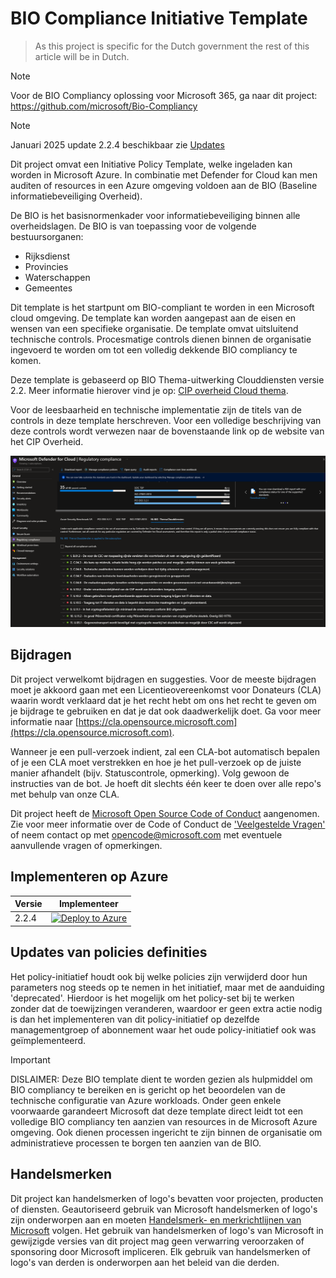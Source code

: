 # BIO Compliance Initiative Template

> As this project is specific for the Dutch government the rest of this article will be in Dutch.

> [!NOTE]
> Voor de BIO Compliancy oplossing voor Microsoft 365, ga naar dit project: https://github.com/microsoft/Bio-Compliancy

> [!NOTE]
> Januari 2025 update 2.2.4 beschikbaar zie [Updates](./docs/updates.md)


Dit project omvat een Initiative Policy Template, welke ingeladen kan worden in Microsoft Azure. In combinatie met Defender for Cloud kan men auditen of resources in een Azure omgeving voldoen aan de BIO (Baseline informatiebeveiliging Overheid).

De BIO is het basisnormenkader voor informatiebeveiliging binnen alle overheidslagen. De BIO is van toepassing voor de volgende bestuursorganen:

- Rijksdienst
- Provincies
- Waterschappen
- Gemeentes

Dit template is het startpunt om BIO-compliant te worden in een Microsoft cloud omgeving. De template kan worden aangepast aan de eisen en wensen van een specifieke organisatie. De template omvat uitsluitend technische controls. Procesmatige controls dienen binnen de organisatie ingevoerd te worden om tot een volledig dekkende BIO compliancy te komen.

Deze template is gebaseerd op BIO Thema-uitwerking Clouddiensten versie 2.2.
Meer informatie hierover vind je op: [CIP overheid Cloud thema](https://cip-overheid.nl/productcategorieen-en-workshops/producten?product=Clouddiensten).

Voor de leesbaarheid en technische implementatie zijn de titels van de controls in deze template herschreven. Voor een volledige beschrijving van deze controls wordt verwezen naar de bovenstaande link op de website van het CIP Overheid.

![alt text](./media/BIO-compliancy-example.png?raw=true "BIO compliancy example")


## Bijdragen

Dit project verwelkomt bijdragen en suggesties. Voor de meeste bijdragen moet je akkoord gaan met een Licentieovereenkomst voor Donateurs (CLA) waarin wordt verklaard dat je het recht hebt om ons het recht te geven om je bijdrage te gebruiken en dat je dat ook daadwerkelijk doet. Ga voor meer informatie naar [https://cla.opensource.microsoft.com](https://cla.opensource.microsoft.com).

Wanneer je een pull-verzoek indient, zal een CLA-bot automatisch bepalen of je een CLA moet verstrekken en hoe je het pull-verzoek op de juiste manier afhandelt (bijv. Statuscontrole, opmerking). Volg gewoon de instructies van de bot. Je hoeft dit slechts één keer te doen over alle repo's met behulp van onze CLA.

Dit project heeft de [Microsoft Open Source Code of Conduct](https://opensource.microsoft.com/codeofconduct/) aangenomen. Zie voor meer informatie over de Code of Conduct de ['Veelgestelde Vragen'](https://opensource.microsoft.com/codeofconduct/faq/) of neem contact op met [opencode@microsoft.com](mailto:opencode@microsoft.com) met eventuele aanvullende vragen of opmerkingen.

## Implementeren op Azure

| Versie | Implementeer |
|---|---|
| 2.2.4 |[![Deploy to Azure](https://aka.ms/deploytoazurebutton)](./docs/README.md) |

## Updates van policies definities

Het policy-initiatief houdt ook bij welke policies zijn verwijderd door hun parameters nog steeds op te nemen in het initiatief, maar met de aanduiding 'deprecated'. Hierdoor is het mogelijk om het policy-set bij te werken zonder dat de toewijzingen veranderen, waardoor er geen extra actie nodig is dan het implementeren van dit policy-initiatief op dezelfde managementgroep of abonnement waar het oude policy-initiatief ook was geïmplementeerd.

> [!IMPORTANT]
> DISLAIMER: Deze BIO template dient te worden gezien als hulpmiddel om BIO compliancy te bereiken en is gericht op het beoordelen van de technische configuratie van Azure workloads. Onder geen enkele voorwaarde garandeert Microsoft dat deze template direct leidt tot een volledige BIO compliancy ten aanzien van resources in de Microsoft Azure omgeving. Ook dienen processen ingericht te zijn binnen de organisatie om administratieve processen te borgen ten aanzien van de BIO.

## Handelsmerken

Dit project kan handelsmerken of logo's bevatten voor projecten, producten of diensten. Geautoriseerd gebruik van Microsoft handelsmerken of logo's zijn onderworpen aan en moeten [Handelsmerk- en merkrichtlijnen van Microsoft](https://www.microsoft.com/en-us/legal/intellectualproperty/trademarks/usage/general) volgen. Het gebruik van handelsmerken of logo's van Microsoft in gewijzigde versies van dit project mag geen verwarring veroorzaken of sponsoring door Microsoft impliceren. Elk gebruik van handelsmerken of logo's van derden is onderworpen aan het beleid van die derden.

